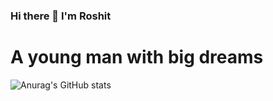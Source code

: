 ### Hi there 👋 I'm Roshit
# A young man with big dreams

![Anurag's GitHub stats](https://github-readme-stats.vercel.app/api?username=roshitx&show_icons=true&theme=transparent)
